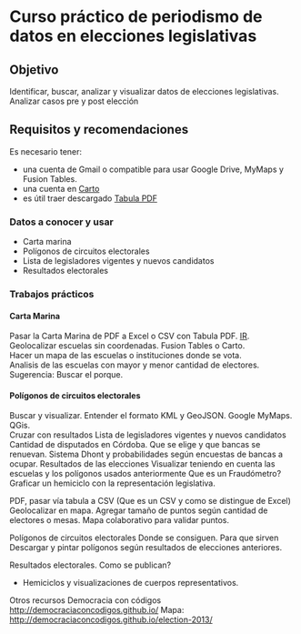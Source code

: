 # Curso práctico de periodismo de datos en elecciones legislativas
 
## Objetivo
Identificar, buscar, analizar y visualizar datos de elecciones legislativas.  
Analizar casos pre y post elección

## Requisitos y recomendaciones
Es necesario tener: 
 - una cuenta de Gmail o compatible para usar Google Drive, MyMaps y Fusion Tables.
 - una cuenta en [Carto](https://carto.com/)
 - es útil traer descargado [Tabula PDF](http://tabula.technology/)

### Datos a conocer y usar
 - Carta marina
 - Polígonos de circuitos electorales
 - Lista de legisladores vigentes y nuevos candidatos
 - Resultados electorales

### Trabajos prácticos

#### Carta Marina
Pasar la Carta Marina de PDF a Excel o CSV con Tabula PDF. [IR](curso/carta-marina-Cordoba.md).   
Geolocalizar escuelas sin coordenadas. Fusion Tables o Carto.  
Hacer un mapa de las escuelas o instituciones donde se vota.  
Analisis de las escuelas con mayor y menor cantidad de electores. Sugerencia: Buscar el porque.  
 
#### Polígonos de circuitos electorales
Buscar y visualizar.
Entender el formato KML y GeoJSON. Google MyMaps. QGis.  
Cruzar con resultados
Lista de legisladores vigentes y nuevos candidatos
Cantidad de disputados en Córdoba. Que se elige y que bancas se renuevan.
Sistema Dhont y probabilidades según encuestas de bancas a ocupar.
Resultados de las elecciones
Visualizar teniendo en cuenta las escuelas y los polígonos usados anteriormente
Que es un Fraudómetro?
Graficar un hemiciclo con la representación legislativa.

 
PDF, pasar vía tabula a CSV (Que es un CSV y como se distingue de Excel)
Geolocalizar en mapa. Agregar tamaño de puntos según cantidad de electores o mesas.
Mapa colaborativo para validar puntos.
 
Polígonos de circuitos electorales
Donde se consiguen. Para que sirven
Descargar y pintar polígonos según resultados de elecciones anteriores.
 
Resultados electorales.
Como se publican?
 - Hemiciclos y visualizaciones de cuerpos representativos.
 
 
Otros recursos
Democracia con códigos
http://democraciaconcodigos.github.io/
Mapa: http://democraciaconcodigos.github.io/election-2013/ 